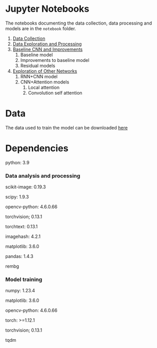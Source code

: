 # Jupyter Notebooks
The notebooks documenting the data collection, data processing and models are in the `notebook` folder.
1. [Data Collection](notebooks/01_Data_Collection.ipynb)
1. [Data Exploration and Processing](notebooks/02_DataExploration_PreProcessing.ipynb)
1. [Baseline CNN and Improvements](notebooks/03_Baseline_CNN_Model_and_Improvements.ipynb)
    1. Baseline model
    1. Improvements to baseline model
    1. Residual models
1. [Exploration of Other Networks](notebooks/04_Product_Classification_Other_Networks.ipynb)
    1. RNN+CNN model
    1. CNN+Attention models
        1. Local attention
        1. Convolution self attention

# Data
The data used to train the model can be downloaded [here](https://drive.google.com/drive/folders/1uqZkgFSJA2R8oVQZQtdou54A0no3g7Nj) 

# Dependencies
python: 3.9
### Data analysis and processing
scikit-image: 0.19.3

scipy: 1.9.3

opencv-python: 4.6.0.66

torchvision; 0.13.1

torchtext: 0.13.1

imagehash: 4.2.1

matplotlib: 3.6.0

pandas: 1.4.3

rembg

### Model training
numpy: 1.23.4

matplotlib: 3.6.0

opencv-python: 4.6.0.66

torch: >=1.12.1

torchvision; 0.13.1

tqdm
